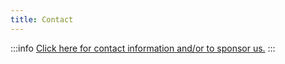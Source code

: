 ```yaml
---
title: Contact
---
```


:::info
[Click here for contact information and/or to sponsor us.](https://www.opendreamnet.com/contact)
:::